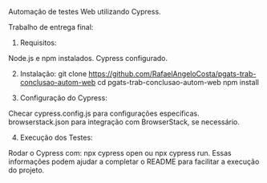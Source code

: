Automação de testes Web utilizando Cypress.

Trabalho de entrega final:

1. Requisitos:

Node.js e npm instalados.
Cypress configurado.

2. Instalação:
git clone https://github.com/RafaelAngeloCosta/pgats-trab-conclusao-autom-web
cd pgats-trab-conclusao-autom-web
npm install

3. Configuração do Cypress:

Checar cypress.config.js para configurações específicas.
browserstack.json para integração com BrowserStack, se necessário.

4. Execução dos Testes:

Rodar o Cypress com: npx cypress open ou npx cypress run.
Essas informações podem ajudar a completar o README para facilitar a execução do projeto.
